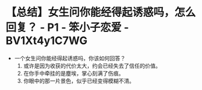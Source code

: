 # 【总结】女生问你能经得起诱惑吗，怎么回复？ - P1 - 笨小子恋爱 - BV1Xt4y1C7WG

-   一个女生问你能经得起诱惑吗，你该如何回答？
    1.  或许是因为收获的代价太大，约会已经失去了信任的价值。
    2.  在你手中牵挂的是塵埃，掌心刻满了伤痕。
    3.  你眼中的那一片景色，似乎已经变得模糊不清。